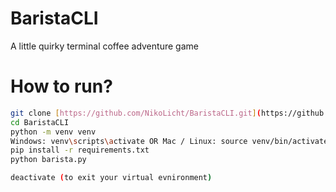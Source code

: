 # BaristaCLI
A little quirky terminal coffee adventure game

# How to run?
```sh
git clone [https://github.com/NikoLicht/BaristaCLI.git](https://github.com/NikoLicht/BaristaCLI.git)
cd BaristaCLI
python -m venv venv
Windows: venv\scripts\activate OR Mac / Linux: source venv/bin/activate
pip install -r requirements.txt
python barista.py

deactivate (to exit your virtual evnironment)
```
